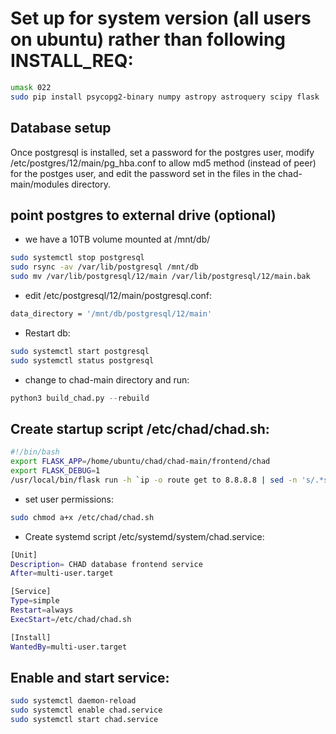 # Set up for system version (all users on ubuntu) rather than following INSTALL_REQ:
```bash
umask 022
sudo pip install psycopg2-binary numpy astropy astroquery scipy flask
```

## Database setup
Once postgresql is installed, set a password for the postgres user, modify /etc/postgres/12/main/pg_hba.conf 
to allow md5 method (instead of peer) for the postges user, and edit the password set in the files in the 
chad-main/modules directory.

## point postgres to external drive (optional)
 - we have a 10TB volume mounted at /mnt/db/
```bash
sudo systemctl stop postgresql
sudo rsync -av /var/lib/postgresql /mnt/db
sudo mv /var/lib/postgresql/12/main /var/lib/postgresql/12/main.bak
```
 - edit /etc/postgresql/12/main/postgresql.conf:
```bash
data_directory = '/mnt/db/postgresql/12/main'
```
 - Restart db:
```bash
sudo systemctl start postgresql
sudo systemctl status postgresql
```

 - change to chad-main directory and run:
```python
python3 build_chad.py --rebuild
```

## Create startup script /etc/chad/chad.sh:

```bash
#!/bin/bash
export FLASK_APP=/home/ubuntu/chad/chad-main/frontend/chad
export FLASK_DEBUG=1
/usr/local/bin/flask run -h `ip -o route get to 8.8.8.8 | sed -n 's/.*src \([0-9.]\+\).*/\1/p' ` -p 80
```

 - set user permissions:
```bash
sudo chmod a+x /etc/chad/chad.sh
```

 - Create systemd script /etc/systemd/system/chad.service:
```bash
[Unit]
Description= CHAD database frontend service
After=multi-user.target

[Service]
Type=simple
Restart=always
ExecStart=/etc/chad/chad.sh

[Install]
WantedBy=multi-user.target
```


## Enable and start service:
```bash
sudo systemctl daemon-reload
sudo systemctl enable chad.service
sudo systemctl start chad.service
```
